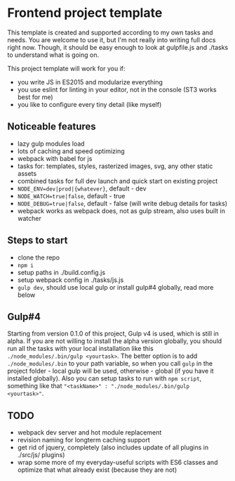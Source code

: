 # Frontend project template
This template is created and supported according to my own tasks and needs. 
You are welcome to use it, but I'm not really into writing full docs right now. 
Though, it should be easy enough to look at gulpfile.js and ./tasks to understand what is going on.

This project template will work for you if:
- you write JS in ES2015 and modularize everything
- you use eslint for linting in your editor, not in the console (ST3 works best for me)
- you like to configure every tiny detail (like myself)

## Noticeable features
- lazy gulp modules load
- lots of caching and speed optimizing
- webpack with babel for js
- tasks for: templates, styles, rasterized images, svg, any other static assets
- combined tasks for full dev launch and quick start on existing project
- ```NODE_ENV=dev|prod|{whatever}```, default - dev
- ```NODE_WATCH=true|false```, default - true
- ```NODE_DEBUG=true|false```, default - false (will write debug details for tasks)
- webpack works as webpack does, not as gulp stream, also uses built in watcher

## Steps to start
- clone the repo
- ```npm i```
- setup paths in ./build.config.js
- setup webpack config in ./tasks/js.js
- ```gulp dev```, should use local gulp or install gulp#4 globally, read more below

## Gulp#4
Starting from version 0.1.0 of this project, Gulp v4 is used, which is still in alpha.
If you are not willing to install the alpha version globally, you should run all the tasks with your local installation like this ```./node_modules/.bin/gulp <yourtask>```.
The better option is to add ```./node_modules/.bin``` to your path variable, so when you call ```gulp``` in the project folder - local gulp will be used, otherwise - global (if you have it installed globally). 
Also you can setup tasks to run with ```npm script```, something like that ```"<taskName>" : "./node_modules/.bin/gulp <yourtask>"```.

## TODO
- webpack dev server and hot module replacement
- revision naming for longterm caching support
- get rid of jquery, completely (also includes update of all plugins in ./src/js/
plugins)
- wrap some more of my everyday-useful scripts with ES6 classes and optimize that what already exist (because they are not)

